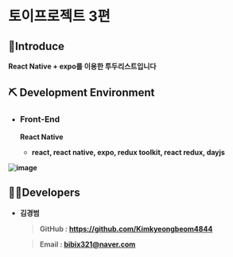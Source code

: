 # 토이프로젝트 3편

## 🔎<b>Introduce

React Native + expo를 이용한 투두리스트입니다

## ⛏ <b>Development Environment

- ### Front-End

  <b>React Native</b>

  - react, react native, expo, redux toolkit, react redux, dayjs

![image](https://user-images.githubusercontent.com/82068552/215695531-25481cd6-add1-4c9b-9ca4-9b86055bed92.png)

## 👨‍💻<b>Developers

- 김경범

  > GitHub : https://github.com/Kimkyeongbeom4844

  > Email : bibix321@naver.com
